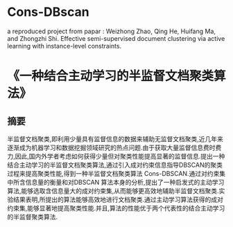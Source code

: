 # Cons-DBscan
a reproduced project from papar : Weizhong Zhao, Qing He, Huifang Ma, and Zhongzhi Shi. Effective semi-supervised document clustering via active learning with instance-level constraints.<br>
# 《一种结合主动学习的半监督文档聚类算法》
## 摘要
半监督文档聚类,即利用少量具有监督信息的数据来辅助无监督文档聚类,近几年来逐渐成为机器学习和数据挖掘领域研究的热点问题.由于获取大量监督信息费时费力,因此,国内外学者考虑如何获得少量但对聚类性能提高显著的监督信息.提出一种结合主动学习的半监督文档聚类算法,通过引入成对约束信息指导DBSCAN的聚类过程来提高聚类性能,得到一种半监督文档聚类算法 Cons-DBSCAN.通过对约束集中所含信息量的衡量和对DBSCAN 算法本身的分析,提出了一种启发式的主动学习算法,能够选取含信息量大的成对约束集,从而能够更高效地辅助半监督文档聚类.实验结果表明,所提出的算法能够高效地进行文档聚类.通过主动学习算法获得的成对约束集,能够显著地提高聚类性能.并且,算法的性能优于两个代表性的结合主动学习的半监督聚类算法.
